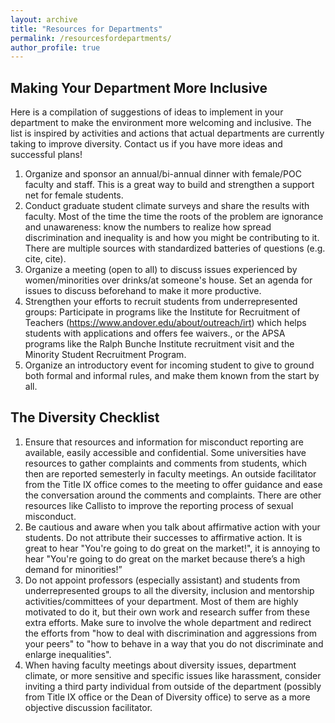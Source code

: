 ```yaml
---
layout: archive
title: "Resources for Departments"
permalink: /resourcesfordepartments/
author_profile: true
---
```


## Making Your Department More Inclusive

Here is a compilation of suggestions of ideas to implement in your department to make the environment more welcoming and inclusive.  The list is inspired by activities and actions that actual departments are currently taking to improve diversity. Contact us if you have more ideas and successful plans!
 
1. Organize and sponsor an annual/bi-annual dinner with female/POC faculty and staff. This is a great way to build and strengthen a support net for female students.
2. Conduct graduate student climate surveys and share the results with faculty. Most of the time the time the roots of the problem are ignorance and unawareness: know the numbers to realize how spread discrimination and inequality is and how you might be contributing to it. There are multiple sources with standardized batteries of questions (e.g. cite, cite).
3. Organize a meeting (open to all) to discuss issues experienced by women/minorities over drinks/at someone's house. Set an agenda for issues to discuss beforehand to make it more productive.
4. Strengthen your efforts to recruit students from underrepresented groups: Participate in programs like the Institute for Recruitment of Teachers (https://www.andover.edu/about/outreach/irt) which helps students with applications and offers fee waivers., or the APSA programs like the Ralph Bunche Institute recruitment visit and the Minority Student Recruitment Program.
5. Organize an introductory event for incoming student to give to ground both formal and informal rules, and make them known from the start by all.

## The Diversity Checklist

1. Ensure that resources and information for misconduct reporting are available, easily accessible and confidential. Some universities have resources to gather complaints and comments from students, which then are reported semesterly in faculty meetings. An outside facilitator from the Title IX office comes to the meeting to offer guidance and ease the conversation around the comments and complaints. There are other resources like Callisto to improve the reporting process of sexual misconduct.
2. Be cautious and aware when you talk about affirmative action with your students. Do not attribute their successes to affirmative action. It is great to hear "You're going to do great on the market!", it is annoying to hear "You're going to do great on the market because there’s a high demand for minorities!”
3. Do not appoint professors (especially assistant) and students from underrepresented groups to all the diversity, inclusion and mentorship activities/committees of your department. Most of them are highly motivated to do it, but their own work and research suffer from these extra efforts. Make sure to involve the whole department and redirect the efforts from "how to deal with discrimination and aggressions from your peers" to "how to behave in a way that you do not discriminate and enlarge inequalities".
4. When having faculty meetings about diversity issues, department climate, or more sensitive and specific issues like harassment, consider inviting a third party individual from outside of the department (possibly from Title IX office or the Dean of Diversity office) to serve as a more objective discussion facilitator.


